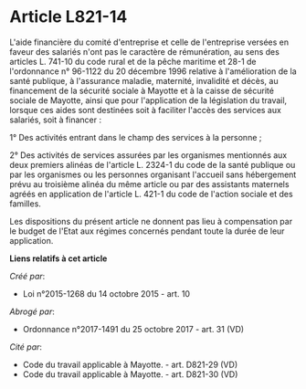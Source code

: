 # Article L821-14

L'aide financière du comité d'entreprise et celle de l'entreprise versées en faveur des salariés n'ont pas le caractère de
rémunération, au sens des articles L. 741-10 du code rural et de la pêche maritime et 28-1 de l'ordonnance n° 96-1122 du 20
décembre 1996 relative à l'amélioration de la santé publique, à l'assurance maladie, maternité, invalidité et décès, au
financement de la sécurité sociale à Mayotte et à la caisse de sécurité sociale de Mayotte, ainsi que pour l'application de
la législation du travail, lorsque ces aides sont destinées soit à faciliter l'accès des services aux salariés, soit à
financer : 

1° Des activités entrant dans le champ des services à la personne ; 

2° Des activités de services assurées par les organismes mentionnés aux deux premiers alinéas de l'article L. 2324-1 du code
de la santé publique ou par les organismes ou les personnes organisant l'accueil sans hébergement prévu au troisième alinéa
du même article ou par des assistants maternels agréés en application de l'article L. 421-1 du code de l'action sociale et
des familles. 

Les dispositions du présent article ne donnent pas lieu à compensation par le budget de l'Etat aux régimes concernés pendant
toute la durée de leur application.

**Liens relatifs à cet article**

_Créé par_:

  - Loi n°2015-1268 du 14 octobre 2015 - art. 10

_Abrogé par_:

  - Ordonnance n°2017-1491 du 25 octobre 2017 - art. 31 (VD)

_Cité par_:

  - Code du travail applicable à Mayotte. - art. D821-29 (VD)
  - Code du travail applicable à Mayotte. - art. D821-30 (VD)
